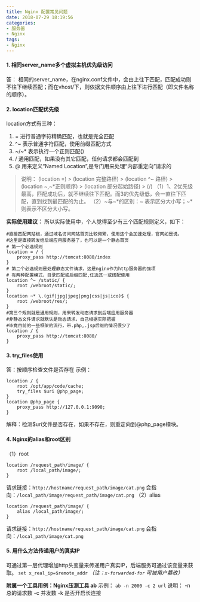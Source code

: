 ```yaml
---
title: Nginx 配置常见问题
date: 2018-07-29 18:19:56
categories:
- 服务器
- Nginx
tags:
- Nginx
---
```

#### 1. 相同server_name多个虚拟主机优先级访问
答： 相同的server_name，在nginx.conf文件中，会由上往下匹配，匹配成功则不往下继续匹配；而在vhost/下，则依据文件顺序由上往下进行匹配（即文件名称的顺序）。


#### 2. location匹配优先级
location方式有三种：
1. = 	进行普通字符精确匹配，也就是完全匹配
2. ^~	表示普通字符匹配，使用前缀匹配方式
3. ~/~*	表示执行一个正则匹配()
4. / 	通用匹配，如果没有其它匹配，任何请求都会匹配到
5. @ 	用来定义“Named Location”,是专门用来处理“内部重定向”请求的

>说明：
(location =) > (location 完整路径) > (location ^~ 路径) > (location ~,~\*正则顺序) > (location 部分起始路径) > (/)
（1）1、2优先级最高，匹配成功后，就不继续往下匹配。而3的优先级低，会一直往下匹配，直到找到最匹配的为止。
（2）~与~\*的区别：~ 表示区分大小写；~\*则表示不区分大小写。

<!--more-->
**实际使用建议：**
所以实际使用中，个人觉得至少有三个匹配规则定义，如下：
```
#直接匹配网站根，通过域名访问网站首页比较频繁，使用这个会加速处理，官网如是说。
#这里是直接转发给后端应用服务器了，也可以是一个静态首页
# 第一个必选规则
location = / {
    proxy_pass http://tomcat:8080/index
}
# 第二个必选规则是处理静态文件请求，这是nginx作为http服务器的强项
# 有两种配置模式，目录匹配或后缀匹配,任选其一或搭配使用
location ^~ /static/ {
    root /webroot/static/;
}
location ~* \.(gif|jpg|jpeg|png|css|js|ico)$ {
    root /webroot/res/;
}
#第三个规则就是通用规则，用来转发动态请求到后端应用服务器
#非静态文件请求就默认是动态请求，自己根据实际把握
#毕竟目前的一些框架的流行，带.php,.jsp后缀的情况很少了
location / {
    proxy_pass http://tomcat:8080/
}
```


#### 3. try_files使用
答：按顺序检查文件是否存在
示例：
```
location / {
	root /opt/app/code/cache;
	try_files $uri @php_page;
}
location @php_page {
	proxy_pass http://127.0.0.1:9090;
}
```
解释：检测$uri文件是否存在，如果不存在，则重定向到@php_page模块。


#### 4. Nginx的alias和root区别
（1）root
```
location /request_path/image/ {
	root /local_path/image/;
}
```
请求链接：`http://hostname/request_path/image/cat.png`
会指向：`/local_path/image/request_path/image/cat.png`
（2）alias
```
location /request_path/image/ {
	alias /local_path/image/;
}
```
请求链接：`http://hostname/request_path/image/cat.png`
会指向：`/local_path/image/cat.png`


#### 5. 用什么方法传递用户的真实IP
可通过第一层代理增加http头变量来传递用户真实IP，后端服务可通过该变量来获取。
`set x_real_ip=$remote_addr`
*（注：`x-forwarded-for` 可被用户篡改）*

**附属一个工具用例：Nginx压测工具 ab**
示例： `ab -n 2000 -c 2 url`
说明：
-n 	总的请求数
-c 	并发数
-k 	是否开启长连接
